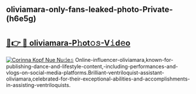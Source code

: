 ## oliviamara-only-fans​-leaked-photo​-Private-(h6e5g)


# <h2><a href="https://mediaupload.pro?title=oliviamara&ref=git">🔗👉 🔴 oliviamara-P𝚑ot𝚘𝚜-V𝚒d𝚎o</a></h2>

[![Corinna Kopf Nue Nu𝚍e𝚜](https://i.imgur.com/0qMVB7G.gif)](https://mediaupload.pro?title=oliviamara&ref=git)
Online-influencer-oliviamara,known-for-publishing-dance-and-lifestyle-content,-including-performances-and-vlogs-on-social-media-platforms.Brilliant-ventriloquist-assistant-oliviamara,celebrated-for-their-exceptional-abilities-and-accomplishments-in-assisting-ventriloquists.  